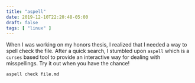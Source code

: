 ```yaml
---
title: "aspell"
date: 2019-12-10T22:20:48-05:00
draft: false
tags: [ "linux" ]
---
```


When I was working on my honors thesis, I realized that I needed a way to spell check the file. After a quick search, I stumbled upon `aspell` which is a `curses` based tool to provide an interactive way for dealing with misspellings. Try it out when you have the chance!

```bash
aspell check file.md
```

